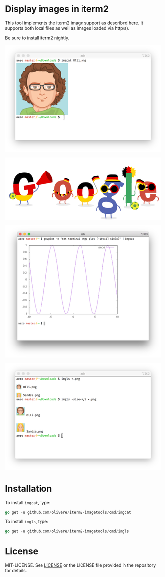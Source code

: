 # Display images in iterm2

This tool implements the iterm2 image support as described
[here](http://iterm2.com/images.html). It supports both local
files as well as images loaded via http(s).

Be sure to install iterm2 nightly.

![imgcat](/img/imgcat.png?raw=true "imgcat")

![imgcat](/img/schlaaand.gif?raw=true "imgcat via http")

![gnuplot+imgcat](/img/gnuplot1.png?raw=true "gnuplot")

![imgls](/img/imgls.png?raw=true "imgls")

# Installation

To install `imgcat`, type:

```go
go get -u github.com/olivere/iterm2-imagetools/cmd/imgcat
```

To install `imgls`, type:

```go
go get -u github.com/olivere/iterm2-imagetools/cmd/imgls
```

# License

MIT-LICENSE. See [LICENSE](http://olivere.mit-license.org/)
or the LICENSE file provided in the repository for details.
